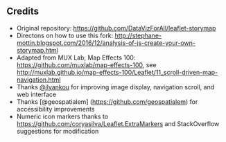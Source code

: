 

## Credits
- Original repository: https://github.com/DataVizForAll/leaflet-storymap
- Directons on how to use this fork: http://stephane-mottin.blogspot.com/2016/12/analysis-of-js-create-your-own-storymap.html
- Adapted from MUX Lab, Map Effects 100: https://github.com/muxlab/map-effects-100, see http://muxlab.github.io/map-effects-100/Leaflet/11_scroll-driven-map-navigation.html
- Thanks [@ilyankou](https://github.com/ilyankou) for improving image display, navigation scroll, and web interface
- Thanks [@geospatialem] (https://github.com/geospatialem) for accessibility improvements
- Numeric icon markers thanks to https://github.com/coryasilva/Leaflet.ExtraMarkers and StackOverflow suggestions for modification
